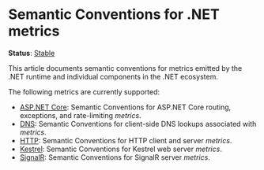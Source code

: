 <!--- Hugo front matter used to generate the website version of this page:
linkTitle: .NET
path_base_for_github_subdir:
  from: tmp/semconv/docs/dotnet/_index.md
  to: dotnet/README.md
--->

# Semantic Conventions for .NET metrics

**Status**: [Stable][DocumentStatus]

This article documents semantic conventions for metrics emitted by the .NET runtime and individual components in the .NET ecosystem.

The following metrics are currently supported:

* [ASP.NET Core](dotnet-aspnetcore-metrics.md): Semantic Conventions for ASP.NET Core routing, exceptions, and rate-limiting *metrics*.
* [DNS](dotnet-dns-metrics.md): Semantic Conventions for client-side DNS lookups associated with *metrics*.
* [HTTP](dotnet-http-metrics.md): Semantic Conventions for HTTP client and server *metrics*.
* [Kestrel](dotnet-kestrel-metrics.md): Semantic Conventions for Kestrel web server *metrics*.
* [SignalR](dotnet-signalr-metrics.md): Semantic Conventions for SignalR server *metrics*.

[DocumentStatus]: https://opentelemetry.io/docs/specs/otel/document-status
